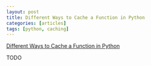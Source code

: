 ```yaml
---
layout: post
title: Different Ways to Cache a Function in Python
categories: [articles]
tags: [python, caching]
---
```


[Different Ways to Cache a Function in Python](https://www.kaggle.com/abhishek/3-different-ways-to-cache-a-function-in-python)



<!--more-->

TODO